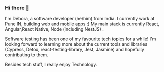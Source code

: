 ### Hi there 👋
I'm Débora, a software developer (he/him) from India. I currently work at Pune IN, building web and mobile apps :) My main stack is currently React, Angular,React Native, Node (including NestJS) .

Software testing has been one of my favourite tech topics for a while! I'm looking forward to learning more about the current tools and libraries (Cypress, Detox, react-testing-library, Jest, Jasmine) and hopefully contributing to them.

Besides tech stuff, I really enjoy Technology.
<!--
**Vijay1110/Vijay1110** is a ✨ _special_ ✨ repository because its `README.md` (this file) appears on your GitHub profile.

Here are some ideas to get you started:

- 🔭 I’m currently working on ...
- 🌱 I’m currently learning ...
- 👯 I’m looking to collaborate on ...
- 🤔 I’m looking for help with ...
- 💬 Ask me about ...
- 📫 How to reach me: ...
- 😄 Pronouns: ...
- ⚡ Fun fact: ...
-->
